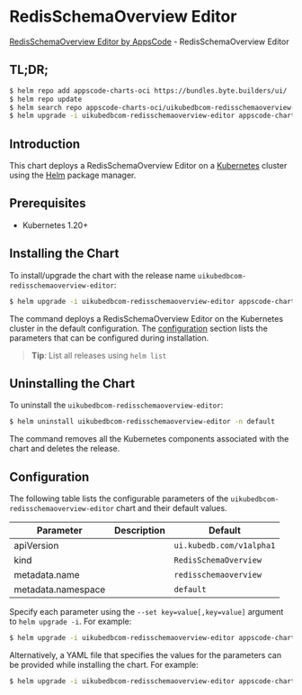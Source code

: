 # RedisSchemaOverview Editor

[RedisSchemaOverview Editor by AppsCode](https://appscode.com) - RedisSchemaOverview Editor

## TL;DR;

```bash
$ helm repo add appscode-charts-oci https://bundles.byte.builders/ui/
$ helm repo update
$ helm search repo appscode-charts-oci/uikubedbcom-redisschemaoverview-editor --version=v0.10.0
$ helm upgrade -i uikubedbcom-redisschemaoverview-editor appscode-charts-oci/uikubedbcom-redisschemaoverview-editor -n default --create-namespace --version=v0.10.0
```

## Introduction

This chart deploys a RedisSchemaOverview Editor on a [Kubernetes](http://kubernetes.io) cluster using the [Helm](https://helm.sh) package manager.

## Prerequisites

- Kubernetes 1.20+

## Installing the Chart

To install/upgrade the chart with the release name `uikubedbcom-redisschemaoverview-editor`:

```bash
$ helm upgrade -i uikubedbcom-redisschemaoverview-editor appscode-charts-oci/uikubedbcom-redisschemaoverview-editor -n default --create-namespace --version=v0.10.0
```

The command deploys a RedisSchemaOverview Editor on the Kubernetes cluster in the default configuration. The [configuration](#configuration) section lists the parameters that can be configured during installation.

> **Tip**: List all releases using `helm list`

## Uninstalling the Chart

To uninstall the `uikubedbcom-redisschemaoverview-editor`:

```bash
$ helm uninstall uikubedbcom-redisschemaoverview-editor -n default
```

The command removes all the Kubernetes components associated with the chart and deletes the release.

## Configuration

The following table lists the configurable parameters of the `uikubedbcom-redisschemaoverview-editor` chart and their default values.

|     Parameter      | Description |               Default               |
|--------------------|-------------|-------------------------------------|
| apiVersion         |             | <code>ui.kubedb.com/v1alpha1</code> |
| kind               |             | <code>RedisSchemaOverview</code>    |
| metadata.name      |             | <code>redisschemaoverview</code>    |
| metadata.namespace |             | <code>default</code>                |


Specify each parameter using the `--set key=value[,key=value]` argument to `helm upgrade -i`. For example:

```bash
$ helm upgrade -i uikubedbcom-redisschemaoverview-editor appscode-charts-oci/uikubedbcom-redisschemaoverview-editor -n default --create-namespace --version=v0.10.0 --set apiVersion=ui.kubedb.com/v1alpha1
```

Alternatively, a YAML file that specifies the values for the parameters can be provided while
installing the chart. For example:

```bash
$ helm upgrade -i uikubedbcom-redisschemaoverview-editor appscode-charts-oci/uikubedbcom-redisschemaoverview-editor -n default --create-namespace --version=v0.10.0 --values values.yaml
```
